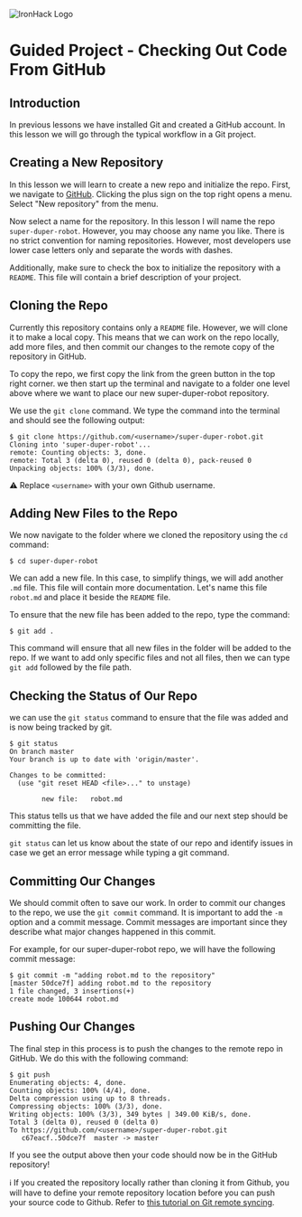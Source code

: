 ![IronHack Logo](https://s3-eu-west-1.amazonaws.com/ih-materials/uploads/upload_d5c5793015fec3be28a63c4fa3dd4d55.png)

# Guided Project - Checking Out Code From GitHub

## Introduction

In previous lessons we have installed Git and created a GitHub account. In this lesson we will go through the typical workflow in a Git project.

## Creating a New Repository

In this lesson we will learn to create a new repo and initialize the repo. First, we navigate to [GitHub](https://www.github.com). Clicking the plus sign on the top right opens a menu. Select "New repository" from the menu.

Now select a name for the repository. In this lesson I will name the repo `super-duper-robot`. However, you may choose any name you like. There is no strict convention for naming repositories. However, most developers use lower case letters only and separate the words with dashes.

Additionally, make sure to check the box to initialize the repository with a `README`. This file will contain a brief description of your project.

## Cloning the Repo

Currently this repository contains only a `README` file. However, we will clone it to make a local copy. This means that we can work on the repo locally, add more files, and then commit our changes to the remote copy of the repository in GitHub.

To copy the repo, we first copy the link from the green button in the top right corner. we then start up the terminal and navigate to a folder one level above where we want to place our new super-duper-robot repository. 

We use the `git clone` command. We type the command into the terminal and should see the following output:

```
$ git clone https://github.com/<username>/super-duper-robot.git
Cloning into 'super-duper-robot'...
remote: Counting objects: 3, done.
remote: Total 3 (delta 0), reused 0 (delta 0), pack-reused 0
Unpacking objects: 100% (3/3), done.
```

:warning: Replace `<username>` with your own Github username.

## Adding New Files to the Repo
 
We now navigate to the folder where we cloned the repository using the `cd` command:

```
$ cd super-duper-robot
```

We can add a new file. In this case, to simplify things, we will add another `.md` file. This file will contain more documentation. Let's name this file `robot.md` and place it beside the `README` file.

To ensure that the new file has been added to the repo, type the command:

```
$ git add .
```

This command will ensure that all new files in the folder will be added to the repo. If we want to add only specific files and not all files, then we can type `git add` followed by the file path.

## Checking the Status of Our Repo

we can use the `git status` command to ensure that the file was added and is now being tracked by git.

```
$ git status
On branch master
Your branch is up to date with 'origin/master'.

Changes to be committed:
  (use "git reset HEAD <file>..." to unstage)

        new file:   robot.md
```

This status tells us that we have added the file and our next step should be committing the file. 

`git status` can let us know about the state of our repo and identify issues in case we get an error message while typing a git command.

## Committing Our Changes

We should commit often to save our work. In order to commit our changes to the repo, we use the `git commit` command. It is important to add the `-m` option and a commit message. Commit messages are important since they describe what major changes happened in this commit.

For example, for our super-duper-robot repo, we will have the following commit message:

```
$ git commit -m "adding robot.md to the repository"
[master 50dce7f] adding robot.md to the repository
1 file changed, 3 insertions(+)
create mode 100644 robot.md
```

## Pushing Our Changes

The final step in this process is to push the changes to the remote repo in GitHub. We do this with the following command:

```
$ git push
Enumerating objects: 4, done.
Counting objects: 100% (4/4), done.
Delta compression using up to 8 threads.
Compressing objects: 100% (3/3), done.
Writing objects: 100% (3/3), 349 bytes | 349.00 KiB/s, done.
Total 3 (delta 0), reused 0 (delta 0)
To https://github.com/<username>/super-duper-robot.git
   c67eacf..50dce7f  master -> master
```

If you see the output above then your code should now be in the GitHub repository!

:information_source: If you created the repository locally rather than cloning it from Github, you will have to define your remote repository location before you can push your source code to Github. Refer to [this tutorial on Git remote syncing](https://www.atlassian.com/git/tutorials/syncing).
